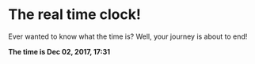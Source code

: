 # The real time clock!

Ever wanted to know what the time is? Well, your journey is about to end!

**The time is Dec 02, 2017, 17:31**
